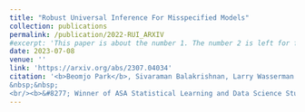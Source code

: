 ```yaml
---
title: "Robust Universal Inference For Misspecified Models"
collection: publications
permalink: /publication/2022-RUI_ARXIV
#excerpt: 'This paper is about the number 1. The number 2 is left for future work.'
date: 2023-07-08
venue: ''
link: 'https://arxiv.org/abs/2307.04034'
citation: '<b>Beomjo Park</b>, Sivaraman Balakrishnan, Larry Wasserman.
&nbsp;&nbsp; 
<br/><b>&#8277; Winner of ASA Statistical Learning and Data Science Student Paper Award</b>'
---
```

